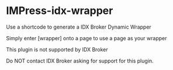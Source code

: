 # IMPress-idx-wrapper
Use a shortcode to generate a IDX Broker Dynamic Wrapper

Simply enter [wrapper] onto a page to use a page as your wrapper

This plugin is not supported by IDX Broker

Do NOT contact IDX Broker asking for support for this plugin.
